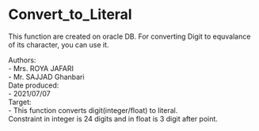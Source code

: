 # Convert_to_Literal
This function are created on oracle DB. For converting Digit to equvalance of its character, you can use it.

  Authors:<br>
        -</t>   Mrs. ROYA</t>   JAFARI<br>
        -   Mr.  SAJJAD Ghanbari<br>
  Date produced:<br>
       -    2021/07/07<br>
  Target:<br>
       - This function converts digit(integer/float) to literal.<br>
         Constraint in integer is 24 digits and in float is 3 digit after point.

